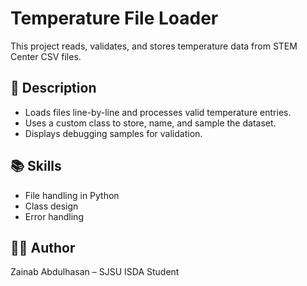 # Temperature File Loader

This project reads, validates, and stores temperature data from STEM Center CSV files.

## 🔹 Description
- Loads files line-by-line and processes valid temperature entries.
- Uses a custom class to store, name, and sample the dataset.
- Displays debugging samples for validation.

## 📚 Skills
- File handling in Python
- Class design
- Error handling

## 🧑‍💻 Author
Zainab Abdulhasan – SJSU ISDA Student
